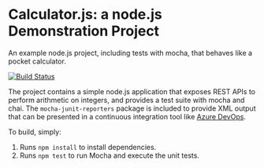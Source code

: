 Calculator.js: a node.js Demonstration Project
==============================================
An example node.js project, including tests with mocha, that behaves like
a pocket calculator.

[![Build Status](https://dev.azure.com/az400massi/Integrating%20External%20Source%20Control%20with%20Azure%20Pipelines/_apis/build/status/MassiTech.calculator?branchName=master)](https://dev.azure.com/az400massi/Integrating%20External%20Source%20Control%20with%20Azure%20Pipelines/_build/latest?definitionId=19&branchName=master)

The project contains a simple node.js application that exposes REST APIs
to perform arithmetic on integers, and provides a test suite with mocha
and chai.  The `mocha-junit-reporters` package is included to provide XML
output that can be presented in a continuous integration tool like
[Azure DevOps](https://azure.com/devops).

To build, simply:

1. Runs `npm install` to install dependencies.
2. Runs `npm test` to run Mocha and execute the unit tests.

